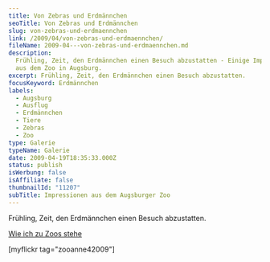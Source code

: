 ```yaml
---
title: Von Zebras und Erdmännchen
seoTitle: Von Zebras und Erdmännchen
slug: von-zebras-und-erdmaennchen
link: /2009/04/von-zebras-und-erdmaennchen/
fileName: 2009-04---von-zebras-und-erdmaennchen.md
description:
  Frühling, Zeit, den Erdmännchen einen Besuch abzustatten - Einige Impressionen
  aus dem Zoo in Augsburg.
excerpt: Frühling, Zeit, den Erdmännchen einen Besuch abzustatten.
focusKeyword: Erdmännchen
labels:
  - Augsburg
  - Ausflug
  - Erdmännchen
  - Tiere
  - Zebras
  - Zoo
type: Galerie
typeName: Galerie
date: 2009-04-19T18:35:33.000Z
status: publish
isWerbung: false
isAffiliate: false
thumbnailId: "11207"
subTitle: Impressionen aus dem Augsburger Zoo
---
```


Frühling, Zeit, den Erdmännchen einen Besuch abzustatten.

[Wie ich zu Zoos stehe](/2015/04/wie-ich-zu-zoos-stehe/)

[myflickr tag="zooanne42009"]
